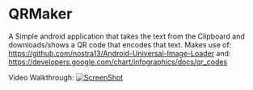 QRMaker
=======

A Simple android application that takes the text from the Clipboard and downloads/shows a QR code that encodes that text.
Makes use of: https://github.com/nostra13/Android-Universal-Image-Loader
and: https://developers.google.com/chart/infographics/docs/qr_codes

Video Walkthrough:
[![ScreenShot](https://dl.dropbox.com/u/5724095/images/Githubpics/QRMakerVid.PNG)](http://youtu.be/c50XWsol9L0)